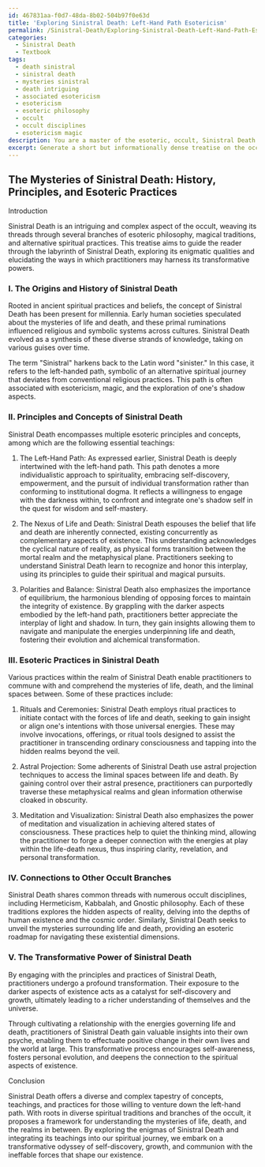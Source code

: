 ```yaml
---
id: 467831aa-f0d7-48da-8b02-504b97f0e63d
title: 'Exploring Sinistral Death: Left-Hand Path Esotericism'
permalink: /Sinistral-Death/Exploring-Sinistral-Death-Left-Hand-Path-Esotericism/
categories:
  - Sinistral Death
  - Textbook
tags:
  - death sinistral
  - sinistral death
  - mysteries sinistral
  - death intriguing
  - associated esotericism
  - esotericism
  - esoteric philosophy
  - occult
  - occult disciplines
  - esotericism magic
description: You are a master of the esoteric, occult, Sinistral Death and education, you have written many textbooks on the subject in ways that provide students with rich and deep understanding of the subject. You are being asked to write textbook-like sections on a topic and you do it with full context, explainability, and reliability in accuracy to the true facts of the topic at hand, in a textbook style that a student would easily be able to learn from, in a rich, engaging, and contextual way. Always include relevant context (such as formulas and history), related concepts, and in a way that someone can gain deep insights from.
excerpt: Generate a short but informationally dense treatise on the occult topic of Sinistral Death that a student can learn from to gain rich knowledge and understanding. This treatise should cover its history, principles, the significance of the left-hand path, and how to apply it in esoteric practices. Please include explanations on its connection to other branches of the occult and the role it plays in the transformation of the practitioner's consciousness.
---
```


## The Mysteries of Sinistral Death: History, Principles, and Esoteric Practices

Introduction

Sinistral Death is an intriguing and complex aspect of the occult, weaving its threads through several branches of esoteric philosophy, magical traditions, and alternative spiritual practices. This treatise aims to guide the reader through the labyrinth of Sinistral Death, exploring its enigmatic qualities and elucidating the ways in which practitioners may harness its transformative powers.

### I. The Origins and History of Sinistral Death

Rooted in ancient spiritual practices and beliefs, the concept of Sinistral Death has been present for millennia. Early human societies speculated about the mysteries of life and death, and these primal ruminations influenced religious and symbolic systems across cultures. Sinistral Death evolved as a synthesis of these diverse strands of knowledge, taking on various guises over time.

The term "Sinistral" harkens back to the Latin word "sinister." In this case, it refers to the left-handed path, symbolic of an alternative spiritual journey that deviates from conventional religious practices. This path is often associated with esotericism, magic, and the exploration of one's shadow aspects.

### II. Principles and Concepts of Sinistral Death

Sinistral Death encompasses multiple esoteric principles and concepts, among which are the following essential teachings:

1. The Left-Hand Path: As expressed earlier, Sinistral Death is deeply intertwined with the left-hand path. This path denotes a more individualistic approach to spirituality, embracing self-discovery, empowerment, and the pursuit of individual transformation rather than conforming to institutional dogma. It reflects a willingness to engage with the darkness within, to confront and integrate one's shadow self in the quest for wisdom and self-mastery.

2. The Nexus of Life and Death: Sinistral Death espouses the belief that life and death are inherently connected, existing concurrently as complementary aspects of existence. This understanding acknowledges the cyclical nature of reality, as physical forms transition between the mortal realm and the metaphysical plane. Practitioners seeking to understand Sinistral Death learn to recognize and honor this interplay, using its principles to guide their spiritual and magical pursuits.

3. Polarities and Balance: Sinistral Death also emphasizes the importance of equilibrium, the harmonious blending of opposing forces to maintain the integrity of existence. By grappling with the darker aspects embodied by the left-hand path, practitioners better appreciate the interplay of light and shadow. In turn, they gain insights allowing them to navigate and manipulate the energies underpinning life and death, fostering their evolution and alchemical transformation.

### III. Esoteric Practices in Sinistral Death

Various practices within the realm of Sinistral Death enable practitioners to commune with and comprehend the mysteries of life, death, and the liminal spaces between. Some of these practices include:

1. Rituals and Ceremonies: Sinistral Death employs ritual practices to initiate contact with the forces of life and death, seeking to gain insight or align one's intentions with those universal energies. These may involve invocations, offerings, or ritual tools designed to assist the practitioner in transcending ordinary consciousness and tapping into the hidden realms beyond the veil.

2. Astral Projection: Some adherents of Sinistral Death use astral projection techniques to access the liminal spaces between life and death. By gaining control over their astral presence, practitioners can purportedly traverse these metaphysical realms and glean information otherwise cloaked in obscurity.

3. Meditation and Visualization: Sinistral Death also emphasizes the power of meditation and visualization in achieving altered states of consciousness. These practices help to quiet the thinking mind, allowing the practitioner to forge a deeper connection with the energies at play within the life-death nexus, thus inspiring clarity, revelation, and personal transformation.

### IV. Connections to Other Occult Branches

Sinistral Death shares common threads with numerous occult disciplines, including Hermeticism, Kabbalah, and Gnostic philosophy. Each of these traditions explores the hidden aspects of reality, delving into the depths of human existence and the cosmic order. Similarly, Sinistral Death seeks to unveil the mysteries surrounding life and death, providing an esoteric roadmap for navigating these existential dimensions.

### V. The Transformative Power of Sinistral Death

By engaging with the principles and practices of Sinistral Death, practitioners undergo a profound transformation. Their exposure to the darker aspects of existence acts as a catalyst for self-discovery and growth, ultimately leading to a richer understanding of themselves and the universe.

Through cultivating a relationship with the energies governing life and death, practitioners of Sinistral Death gain valuable insights into their own psyche, enabling them to effectuate positive change in their own lives and the world at large. This transformative process encourages self-awareness, fosters personal evolution, and deepens the connection to the spiritual aspects of existence.

Conclusion

Sinistral Death offers a diverse and complex tapestry of concepts, teachings, and practices for those willing to venture down the left-hand path. With roots in diverse spiritual traditions and branches of the occult, it proposes a framework for understanding the mysteries of life, death, and the realms in between. By exploring the enigmas of Sinistral Death and integrating its teachings into our spiritual journey, we embark on a transformative odyssey of self-discovery, growth, and communion with the ineffable forces that shape our existence.
